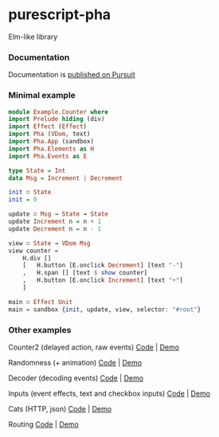 # purescript-pha
Elm-like library

### Documentation
Documentation is [published on Pursuit](https://pursuit.purescript.org/packages/purescript-pha)

### Minimal example
```purescript
module Example.Counter where
import Prelude hiding (div)
import Effect (Effect)
import Pha (VDom, text)
import Pha.App (sandbox)
import Pha.Elements as H
import Pha.Events as E

type State = Int
data Msg = Increment | Decrement

init ∷ State
init = 0

update ∷ Msg → State → State
update Increment n = n + 1
update Decrement n = n - 1

view ∷ State → VDom Msg
view counter = 
    H.div []
    [   H.button [E.onclick Decrement] [text "-"]
    ,   H.span [] [text $ show counter]
    ,   H.button [E.onclick Increment] [text "+"]
    ]

main ∷ Effect Unit
main = sandbox {init, update, view, selector: "#root"}
```

### Other examples

Counter2 (delayed action, raw events) [Code](https://github.com/gbagan/purescript-pha/blob/master/examples/Counter2.purs) | [Demo](https://gbagan.github.io/purescript-pha//ex-counter2.html)

Randomness (+ animation) [Code](https://github.com/gbagan/purescript-pha/blob/master/examples/Random.purs) |  [Demo](https://gbagan.github.io/purescript-pha//ex-random.html)

Decoder (decoding events) [Code](https://github.com/gbagan/purescript-pha/blob/master/examples/Decoder.purs) | [Demo](https://gbagan.github.io/purescript-pha//ex-decoder.html)

Inputs (event effects, text and checkbox inputs) [Code](https://github.com/gbagan/purescript-pha/blob/master/examples/Inputs.purs) | [Demo](https://gbagan.github.io/purescript-pha//ex-inputs.html)

Cats (HTTP, json) [Code](https://github.com/gbagan/purescript-pha/blob/master/examples/Cats.purs) | [Demo](https://gbagan.github.io/purescript-pha//ex-cats.html)

Routing [Code](https://github.com/gbagan/purescript-pha/blob/master/examples/Routing.purs) | [Demo](https://gbagan.github.io/purescript-pha//ex-routing.html)
